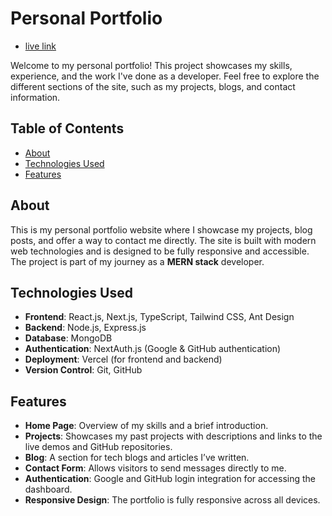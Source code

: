 # Personal Portfolio

- [live link](https://s3h.vercel.app/)

Welcome to my personal portfolio! This project showcases my skills, experience, and the work I've done as a developer. Feel free to explore the different sections of the site, such as my projects, blogs, and contact information.

## Table of Contents

- [About](#about)
- [Technologies Used](#technologies-used)
- [Features](#features)


## About

This is my personal portfolio website where I showcase my projects, blog posts, and offer a way to contact me directly. The site is built with modern web technologies and is designed to be fully responsive and accessible. The project is part of my journey as a **MERN stack** developer.

## Technologies Used

- **Frontend**: React.js, Next.js, TypeScript, Tailwind CSS, Ant Design
- **Backend**: Node.js, Express.js
- **Database**: MongoDB
- **Authentication**: NextAuth.js (Google & GitHub authentication)
- **Deployment**: Vercel (for frontend and backend)
- **Version Control**: Git, GitHub

## Features

- **Home Page**: Overview of my skills and a brief introduction.
- **Projects**: Showcases my past projects with descriptions and links to the live demos and GitHub repositories.
- **Blog**: A section for tech blogs and articles I’ve written.
- **Contact Form**: Allows visitors to send messages directly to me.
- **Authentication**: Google and GitHub login integration for accessing the dashboard.
- **Responsive Design**: The portfolio is fully responsive across all devices.

